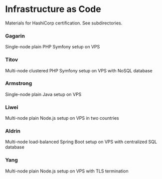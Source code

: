 # Infrastructure as Code
Materials for HashiCorp certification. See subdirectories.

### Gagarin
Single-node plain PHP Symfony setup on VPS

### Titov
Multi-node clustered PHP Symfony setup on VPS with NoSQL database

### Armstrong
Single-node plain Java setup on VPS

### Liwei
Multi-node plain Node.js setup on VPS in two countries

### Aldrin
Multi-node load-balanced Spring Boot setup on VPS with centralized SQL database

### Yang
Multi-node plain Node.js setup on VPS with TLS termination